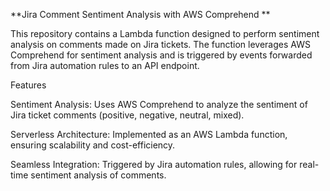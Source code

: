 **Jira Comment Sentiment Analysis with AWS Comprehend 
**
  

This repository contains a Lambda function designed to perform sentiment analysis on comments made on Jira tickets. The function leverages AWS Comprehend for sentiment analysis and is triggered by events forwarded from Jira automation rules to an API endpoint. 

  

Features 

Sentiment Analysis: Uses AWS Comprehend to analyze the sentiment of Jira ticket comments (positive, negative, neutral, mixed). 

Serverless Architecture: Implemented as an AWS Lambda function, ensuring scalability and cost-efficiency. 

Seamless Integration: Triggered by Jira automation rules, allowing for real-time sentiment analysis of comments. 
